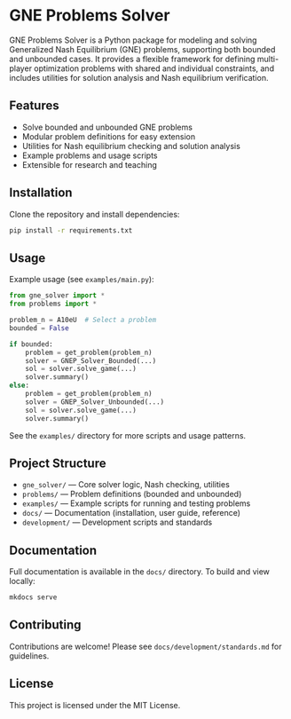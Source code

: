 # GNE Problems Solver

GNE Problems Solver is a Python package for modeling and solving Generalized Nash Equilibrium (GNE) problems, supporting both bounded and unbounded cases. It provides a flexible framework for defining multi-player optimization problems with shared and individual constraints, and includes utilities for solution analysis and Nash equilibrium verification.

## Features
- Solve bounded and unbounded GNE problems
- Modular problem definitions for easy extension
- Utilities for Nash equilibrium checking and solution analysis
- Example problems and usage scripts
- Extensible for research and teaching

## Installation

Clone the repository and install dependencies:

```bash
pip install -r requirements.txt
```

## Usage

Example usage (see `examples/main.py`):

```python
from gne_solver import *
from problems import *

problem_n = A10eU  # Select a problem
bounded = False

if bounded:
    problem = get_problem(problem_n)
    solver = GNEP_Solver_Bounded(...)
    sol = solver.solve_game(...)
    solver.summary()
else:
    problem = get_problem(problem_n)
    solver = GNEP_Solver_Unbounded(...)
    sol = solver.solve_game(...)
    solver.summary()
```

See the `examples/` directory for more scripts and usage patterns.

## Project Structure
- `gne_solver/` — Core solver logic, Nash checking, utilities
- `problems/` — Problem definitions (bounded and unbounded)
- `examples/` — Example scripts for running and testing problems
- `docs/` — Documentation (installation, user guide, reference)
- `development/` — Development scripts and standards

## Documentation

Full documentation is available in the `docs/` directory. To build and view locally:

```bash
mkdocs serve
```

## Contributing

Contributions are welcome! Please see `docs/development/standards.md` for guidelines.

## License

This project is licensed under the MIT License.
